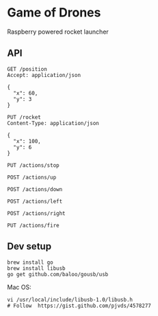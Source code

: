 # Game of Drones

Raspberry powered rocket launcher

## API

```
GET /position
Accept: application/json

{
  "x": 60,
  "y": 3
}
```

```
PUT /rocket
Content-Type: application/json

{
  "x": 100,
  "y": 6
}
```

```
PUT /actions/stop
```

```
POST /actions/up
```

```
POST /actions/down
```

```
POST /actions/left
```

```
POST /actions/right
```

```
PUT /actions/fire
```


## Dev setup

```
brew install go
brew install libusb
go get github.com/baloo/gousb/usb
```

Mac OS:
```
vi /usr/local/include/libusb-1.0/libusb.h
# Follow  https://gist.github.com/pjvds/4578277
```

